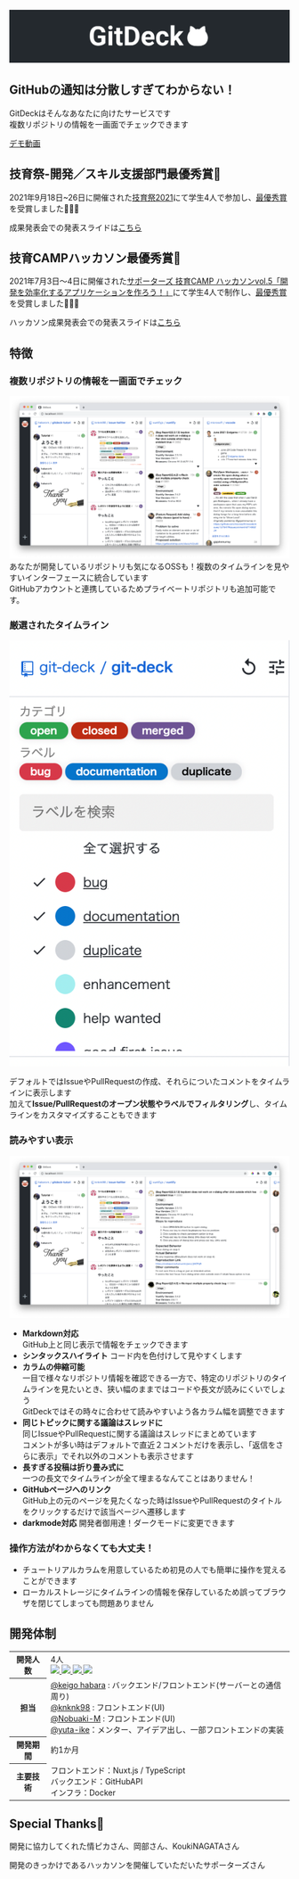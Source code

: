 ![ヘッダー画像](/resourse/readme-header.png)
## GitHubの通知は分散しすぎてわからない！
GitDeckはそんなあなたに向けたサービスです<br>
複数リポジトリの情報を一画面でチェックできます

[デモ動画](https://user-images.githubusercontent.com/34413567/134767993-63f1ecb0-d04f-4234-973f-c3415f34ff38.mov)

## 技育祭-開発／スキル支援部門最優秀賞👑
2021年9月18日~26日に開催された[技育祭2021](https://talent.supporterz.jp/events/b89ddfc0-d4d0-4a9a-8092-14376eb89e85/)にて学生4人で参加し、[最優秀賞](https://twitter.com/chomado/status/1446741326834196481?s=21)を受賞しました🎉🎉🎉

成果発表会での発表スライドは[こちら](https://docs.google.com/presentation/d/1gaIuLKgB1BZHXGivJvaIdvWa7A8XjAG1gczU-KWtSA0/edit#slide=id.gf2a8ff186d_0_68)

## 技育CAMPハッカソン最優秀賞👑
2021年7月3日〜4日に開催された[サポーターズ 技育CAMP ハッカソンvol.5「開発を効率化するアプリケーションを作ろう！」](https://talent.supporterz.jp/geekten/2021/)にて学生4人で制作し、[最優秀賞](https://twitter.com/geek_pjt/status/1411617994032046085?s=20)を受賞しました🎉🎉🎉

ハッカソン成果発表会での発表スライドは[こちら](https://docs.google.com/presentation/d/1OADEi6gixuiuqC9YDkTika9M2B2zQLtKWK73cejNURE/edit?usp=sharing)

## 特徴
### 複数リポジトリの情報を一画面でチェック
![全体スクリーンショット](/resourse/screenshot1.png)
あなたが開発しているリポジトリも気になるOSSも！複数のタイムラインを見やすいインターフェースに統合しています<br>GitHubアカウントと連携しているためプライベートリポジトリも追加可能です。

### 厳選されたタイムライン
![フィルタリング機能](/resourse/画像1.png)

デフォルトではIssueやPullRequestの作成、それらについたコメントをタイムラインに表示します<br>
加えて**Issue/PullRequestのオープン状態やラベルでフィルタリング**し、タイムラインをカスタマイズすることもできます

### 読みやすい表示
![UI面での工夫](/resourse/ui.png)
- **Markdown対応**
<br>GitHub上と同じ表示で情報をチェックできます
- **シンタックスハイライト**
コード内を色付けして見やすくします
- **カラムの伸縮可能**
<br>一目で様々なリポジトリ情報を確認できる一方で、特定のリポジトリのタイムラインを見たいとき、狭い幅のままではコードや長文が読みにくいでしょう<br>GitDeckではその時々に合わせて読みやすいよう各カラム幅を調整できます
- **同じトピックに関する議論はスレッドに**
<br>同じIssueやPullRequestに関する議論はスレッドにまとめています<br>
コメントが多い時はデフォルトで直近２コメントだけを表示し、「返信をさらに表示」でそれ以外のコメントも表示させます
- **長すぎる投稿は折り畳み式に**
<br>一つの長文でタイムラインが全て埋まるなんてことはありません！
- **GitHubページへのリンク**
<br>GitHub上の元のページを見たくなった時はIssueやPullRequestのタイトルをクリックするだけで該当ページへ遷移します
- **darkmode対応**
開発者御用達！ダークモードに変更できます

### 操作方法がわからなくても大丈夫！
- チュートリアルカラムを用意しているため初見の人でも簡単に操作を覚えることができます
- ローカルストレージにタイムラインの情報を保存しているため誤ってブラウザを閉じてしまっても問題ありません


## 開発体制
<table>
  <tr>
    <th>開発人数</th>
    <td>
      4人<br>
      <b><a href="https://github.com/habara-k"><img src="https://github.com/habara-k.png" width="50px;" /></b>
      <b><a href="https://github.com/knknk98"><img src="https://github.com/knknk98.png" width="50px;" /></b>
      <b><a href="https://github.com/zwwaa-ku"><img src="https://github.com/zwwaa-ku.png" width="50px;" /></b>
      <b><a href="https://github.com/yuta-ike"><img src="https://github.com/yuta-ike.png" width="50px;" /></b>
    </td>
  </tr>
  <tr>
    <th>担当</th>
    <td>
      <a href="https://github.com/habara-k">@keigo habara</a> : バックエンド/フロントエンド(サーバーとの通信周り)<br>
      <a href="https://github.com/knknk98">@knknk98</a> : フロントエンド(UI)<br>
      <a href="https://github.com/zwwaa-ku">@Nobuaki-M</a> : フロントエンド(UI)<br>
      <a href="https://github.com/yuta-ike">@yuta-ike</a>：メンター、アイデア出し、一部フロントエンドの実装<br>
    </td>
  </tr>
  <tr>
    <th>開発期間</th>
    <td>約1か月</td>
  </tr>
  <tr>
    <th>主要技術</th>
    <td>フロントエンド：Nuxt.js / TypeScript <br> バックエンド：GitHubAPI <br> インフラ：Docker</td>
  </tr>
</table>



## Special Thanks🎉
開発に協力してくれた情ピカさん、岡部さん、KoukiNAGATAさん

開発のきっかけであるハッカソンを開催していただいたサポーターズさん

